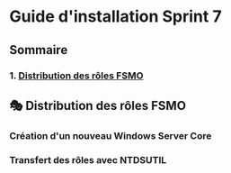 # Guide d'installation Sprint 7

## Sommaire

### 1. [Distribution des rôles FSMO](#fsmo)

## 🎭 Distribution des rôles FSMO
<span id="fsmo"></span>

### Création d'un nouveau Windows Server Core

### Transfert des rôles avec NTDSUTIL
